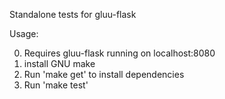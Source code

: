 Standalone tests for gluu-flask

Usage:

0. Requires gluu-flask running on localhost:8080
1. install GNU make
2. Run 'make get' to install dependencies
3. Run 'make test'
